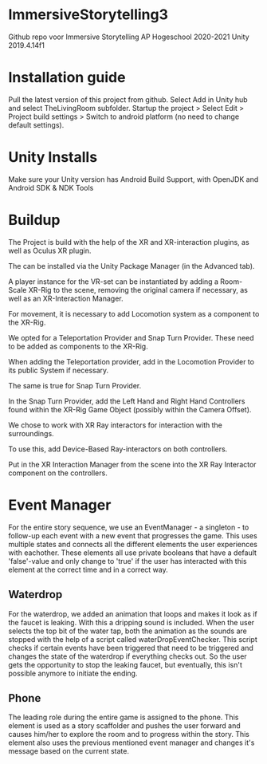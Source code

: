 # ImmersiveStorytelling3
 
 Github repo voor Immersive Storytelling AP Hogeschool 2020-2021
 Unity 2019.4.14f1

# Installation guide

Pull the latest version of this project from github. Select Add in Unity hub and select TheLivingRoom subfolder.
Startup the project > Select Edit > Project build settings > Switch to android platform (no need to change default settings).

# Unity Installs
Make sure your Unity version has Android Build Support, with OpenJDK and Android SDK & NDK Tools

# Buildup
The Project is build with the help of the XR and XR-interaction plugins, as well as Oculus XR plugin.

The can be installed via the Unity Package Manager (in the Advanced tab).

A player instance for the VR-set can be instantiated by adding a Room-Scale XR-Rig to the scene, removing the original camera if necessary, as well as an XR-Interaction Manager.

For movement, it is necessary to add Locomotion system as a component to the XR-Rig. 

We opted for a Teleportation Provider and Snap Turn Provider. These need to be added as components to the XR-Rig.

When adding the Teleportation provider, add in the Locomotion Provider to its public System if necessary.

The same is true for Snap Turn Provider.

In the Snap Turn Provider, add the Left Hand and Right Hand Controllers found within the XR-Rig Game Object (possibly within the Camera Offset).

We chose to work with XR Ray interactors for interaction with the surroundings. 

To use this, add Device-Based Ray-interactors on both controllers. 

Put in the XR Interaction Manager from the scene into the XR Ray Interactor component on the controllers. 

# Event Manager
For the entire story sequence, we use an EventManager - a singleton - to follow-up each event with a new event that progresses the game. This uses multiple states and connects all the different elements the user experiences with eachother. These elements all use private booleans that have a default 'false'-value and only change to 'true' if the user has interacted with this element at the correct time and in a correct way.

## Waterdrop
For the waterdrop, we added an animation that loops and makes it look as if the faucet is leaking. With this a dripping sound is included. When the user selects the top bit of the water tap, both the animation as the sounds are stopped with the help of a script called waterDropEventChecker. This script checks if certain events have been triggered that need to be triggered and changes the state of the waterdrop if everything checks out. So the user gets the opportunity to stop the leaking faucet, but eventually, this isn't possible anymore to initiate the ending.

## Phone
The leading role during the entire game is assigned to the phone. This element is used as a story scaffolder and pushes the user forward and causes him/her to explore the room and to progress within the story. This element also uses the previous mentioned event manager and changes it's message based on the current state.

